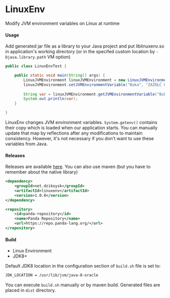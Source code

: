 # LinuxEnv
Modify JVM environment variables on Linux at runtime

#### Usage
Add generated jar file as a library to your Java project 
and put liblinuxenv.so in application's working directory 
(or in the specifed custom location by `-Djava.library.path` VM option)

```java
public class LinuxEnvTest {

    public static void main(String[] args) {
        LinuxJVMEnvironment linuxJVMEnvironment = new LinuxJVMEnvironment();
        linuxJVMEnvironment.setJVMEnvironmentVariable("Buka", "ZAŻÓŁĆ GĘŚLĄ JAŹŃ", 1); // UTF-8 Support
        
        String var = linuxJVMEnvironment.getJVMEnvironmentVariable("Buka");
        System.out.println(var);
    }

}
```

LinuxEnv changes JVM environment variables. `System.getenv()` contains their copy 
which is loaded when our application starts. You can manually update that map 
by reflections after any modifications to maintain consistency. 
However, it's not necessary if you don't want to use these variables from Java.

#### Releases
Releases are available [here](https://github.com/dzikoysk/LinuxEnv/releases). 
You can also use maven (but you have to remember about the native library)

```xml
<dependency>
    <groupId>net.dzikoysk</groupId>
    <artifactId>linuxenv</artifactId>
    <version>1.0.0</version>
</dependency>

<repository>
    <id>panda-repository</id>
    <name>Panda Repository</name>
    <url>https://repo.panda-lang.org/</url>
</repository>
```

#### Build
* Linux Environment
* JDK8+

Default JDK8 location in the configuration section of `build.sh` file is set to:
```bash
JDK_LOCATION = /usr/lib/jvm/java-8-oracle
```

You can execute `build.sh` manually or by maven build. Generated files are placed in `dist` directory. 
